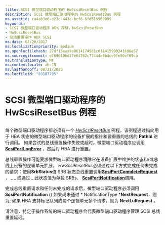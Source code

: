 ```yaml
---
title: SCSI 微型端口驱动程序的 HwScsiResetBus 例程
description: SCSI 微型端口驱动程序的 HwScsiResetBus 例程
ms.assetid: ca4ab3e6-e23c-443a-bcf6-6fd516569999
keywords:
- SCSI 微型端口驱动程序 WDK 存储，HwScsiResetBus
- HwScsiResetBus
- 总线重置操作 WDK SCSI
ms.date: 04/20/2017
ms.localizationpriority: medium
ms.openlocfilehash: 27df15eaa9e0614174581c6f1415989241686a57
ms.sourcegitcommit: e769619bd37e04762c77444e8b4ce9fe86ef09cb
ms.translationtype: MT
ms.contentlocale: zh-CN
ms.lasthandoff: 08/31/2020
ms.locfileid: "89187795"
---
```

# <a name="scsi-miniport-drivers-hwscsiresetbus-routine"></a>SCSI 微型端口驱动程序的 HwScsiResetBus 例程


## <span id="ddk_scsi_miniport_drivers_hwscsiresetbus_routine_kg"></span><span id="DDK_SCSI_MINIPORT_DRIVERS_HWSCSIRESETBUS_ROUTINE_KG"></span>


每个微型端口驱动程序都必须有一个 [*HwScsiResetBus*](/previous-versions/windows/hardware/drivers/ff557318(v=vs.85)) 例程，该例程通过指向用于 HBA 状态的微型端口驱动程序的设备扩展的指针和要重置的总线的 **PathId** 进行调用。 如果尝试的总线重置操作失败或超时，微型端口驱动程序应调用 [**ScsiPortLogError**](/windows-hardware/drivers/ddi/srb/nf-srb-scsiportlogerror) ，然后对 HBA 进行重置。

总线重置操作可能要求微型端口驱动程序清除它在设备扩展中维护的状态和/或总线上设备的逻辑单元扩展。 *HwScsiResetBus*必须通过以下方式完成任何未完成的请求：使用**SrbStatus**值 SRB 状态总线重置调用[**ScsiPortCompleteRequest**](/windows-hardware/drivers/ddi/srb/nf-srb-scsiportcompleterequest) ， \_ \_ 或通过 \_ 此状态值为单独 SRBs、 [**ScsiPortNotification**](/windows-hardware/drivers/ddi/srb/nf-srb-scsiportnotification)调用。

完成总线重置请求和任何未完成的请求后，微型端口驱动程序必须调用 **ScsiPortNotification** () 如果尚未通过 * NotificationType ***NextRequest**，则为; 如果 HBA 支持标记队列或每个逻辑单元多个请求，则为 **NextLuRequest** 。

请注意，特定于操作系统的端口驱动程序会代表微型端口驱动程序管理 SCSI 总线重置延迟。

 


